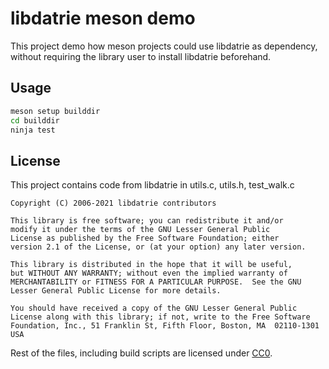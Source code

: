 # libdatrie meson demo
This project demo how meson projects could use libdatrie as dependency, without requiring the library user to install libdatrie beforehand.

## Usage

```sh
meson setup builddir
cd builddir
ninja test
```

## License
This project contains code from libdatrie in utils.c, utils.h, test_walk.c

```
Copyright (C) 2006-2021 libdatrie contributors

This library is free software; you can redistribute it and/or
modify it under the terms of the GNU Lesser General Public
License as published by the Free Software Foundation; either
version 2.1 of the License, or (at your option) any later version.

This library is distributed in the hope that it will be useful,
but WITHOUT ANY WARRANTY; without even the implied warranty of
MERCHANTABILITY or FITNESS FOR A PARTICULAR PURPOSE.  See the GNU
Lesser General Public License for more details.

You should have received a copy of the GNU Lesser General Public
License along with this library; if not, write to the Free Software
Foundation, Inc., 51 Franklin St, Fifth Floor, Boston, MA  02110-1301  USA
```

Rest of the files, including build scripts are licensed under [CC0](https://creativecommons.org/publicdomain/zero/1.0/legalcode).
